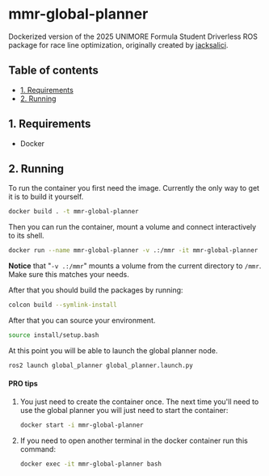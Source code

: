 # mmr-global-planner

Dockerized version of the 2025 UNIMORE Formula Student Driverless ROS package for race line optimization, originally created by [jacksalici](https://github.com/jacksalici/mmrGlobalPlanner).

## Table of contents

- [1. Requirements](#1-requirements)
- [2. Running](#2-running)

## 1. Requirements

- Docker

## 2. Running

To run the container you first need the image. Currently the only way to get it is to build it yourself.

```bash
docker build . -t mmr-global-planner
```

Then you can run the container, mount a volume and connect interactively to its shell.

```bash
docker run --name mmr-global-planner -v .:/mmr -it mmr-global-planner
```

**Notice** that "`-v .:/mmr`" mounts a volume from the current directory to `/mmr`. Make sure this matches your needs.

After that you should build the packages by running:

```bash
colcon build --symlink-install
```

After that you can source your environment.

```bash
source install/setup.bash
```

At this point you will be able to launch the global planner node.

```bash
ros2 launch global_planner global_planner.launch.py
```

#### PRO tips

1. You just need to create the container once. The next time you'll need to use the global planner you will just need to start the container:
    ```bash
    docker start -i mmr-global-planner
    ```

1. If you need to open another terminal in the docker container run this command:

    ```bash
    docker exec -it mmr-global-planner bash
    ```
